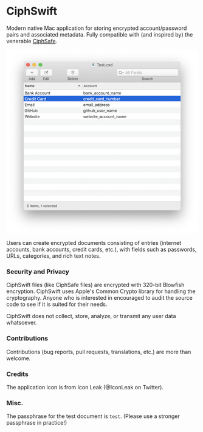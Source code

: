 # CiphSwift

Modern native Mac application for storing encrypted account/password pairs and associated metadata.
Fully compatible with (and inspired by) the venerable [CiphSafe](http://ciphsafe.sourceforge.net).

![Screenshot](CiphSwiftScreenshot.png)

Users can create encrypted documents consisting of entries (internet accounts, bank accounts, credit cards, etc.), with fields such as passwords, URLs, categories, and rich text notes.

### Security and Privacy

CiphSwift files (like CiphSafe files) are encrypted with 320-bit Blowfish encryption.
CiphSwift uses Apple's Common Crypto library for handling the cryptography. Anyone who is interested in encouraged to audit the source code to see if it is suited for their needs.

CiphSwift does not collect, store, analyze, or transmit any user data whatsoever.

### Contributions

Contributions (bug reports, pull requests, translations, etc.) are more than welcome.

### Credits

The application icon is from Icon Leak (@IconLeak on Twitter).

### Misc.

The passphrase for the test document is `test`. (Please use a stronger passphrase in practice!)